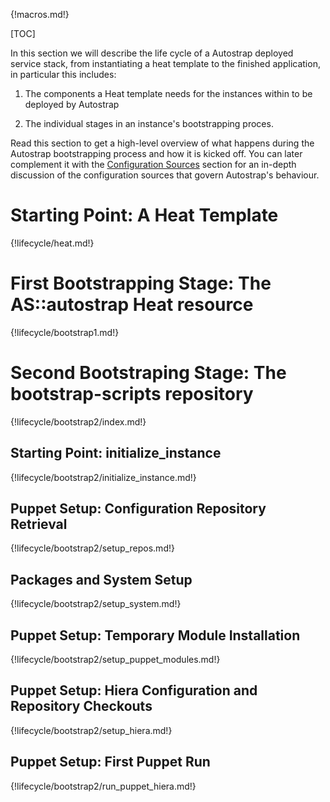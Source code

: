 {!macros.md!}

[TOC]

In this section we will describe the life cycle of a Autostrap deployed
service stack, from instantiating a heat template to the finished application,
in particular this includes:

1. The components a Heat template needs for the instances within to be deployed
  by Autostrap

1. The individual stages in an instance's bootstrapping proces.

Read this section to get a high-level overview of what happens during the
Autostrap bootstrapping process and how it is kicked off. You can later
complement it with the [Configuration Sources](/config) section for an in-depth
discussion of the configuration sources that govern Autostrap's behaviour.

# Starting Point: A Heat Template

{!lifecycle/heat.md!}

# First Bootstrapping Stage: The AS::autostrap Heat resource

{!lifecycle/bootstrap1.md!}

# Second Bootstraping Stage: The bootstrap-scripts repository

{!lifecycle/bootstrap2/index.md!}

<a name='s2-initialize'></a>
## Starting Point: initialize_instance

{!lifecycle/bootstrap2/initialize_instance.md!}

## Puppet Setup: Configuration Repository Retrieval

{!lifecycle/bootstrap2/setup_repos.md!}

## Packages and System Setup

{!lifecycle/bootstrap2/setup_system.md!}

## Puppet Setup: Temporary Module Installation

{!lifecycle/bootstrap2/setup_puppet_modules.md!}

## Puppet Setup: Hiera Configuration and Repository Checkouts

{!lifecycle/bootstrap2/setup_hiera.md!}

<a name='s2-run_puppet_hiera'></a>
## Puppet Setup: First Puppet Run

{!lifecycle/bootstrap2/run_puppet_hiera.md!}

